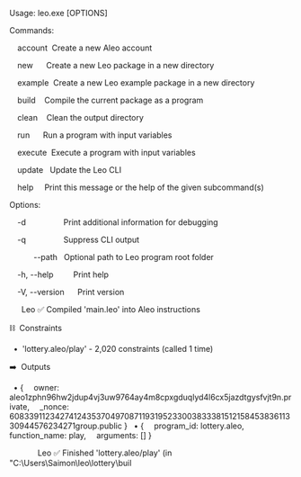 ﻿Usage: leo.exe [OPTIONS] <COMMAND>

Commands:

`  `account  Create a new Aleo account

`  `new      Create a new Leo package in a new directory

`  `example  Create a new Leo example package in a new directory

`  `build    Compile the current package as a program

`  `clean    Clean the output directory

`  `run      Run a program with input variables

`  `execute  Execute a program with input variables

`  `update   Update the Leo CLI

`  `help     Print this message or the help of the given subcommand(s)

Options:

`  `-d                 Print additional information for debugging

`  `-q                 Suppress CLI output

`      `--path <PATH>  Optional path to Leo program root folder

`  `-h, --help         Print help

`  `-V, --version      Print version

`   `Leo ✅ Compiled 'main.leo' into Aleo instructions

⛓  Constraints

` `•  'lottery.aleo/play' - 2,020 constraints (called 1 time)

➡️  Outputs

` `• {
`  `owner: aleo1zphn96hw2jdup4vj3uw9764ay4m8cpxgduqlyd4l6cx5jazdtgysfvjt9n.private,
`  `\_nonce: 6083391123427412435370497087119319523300383338151215845383611330944576234271group.public
}
` `• {
`  `program\_id: lottery.aleo,
`  `function\_name: play,
`  `arguments: []
}

`       `Leo ✅ Finished 'lottery.aleo/play' (in "C:\Users\Saimon\leo\lottery\buil
